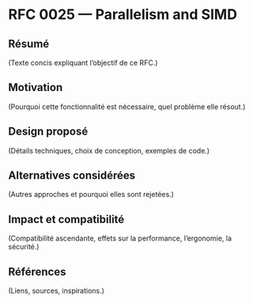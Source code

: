 # RFC 0025 — Parallelism and SIMD

## Résumé
(Texte concis expliquant l’objectif de ce RFC.)

## Motivation
(Pourquoi cette fonctionnalité est nécessaire, quel problème elle résout.)

## Design proposé
(Détails techniques, choix de conception, exemples de code.)

## Alternatives considérées
(Autres approches et pourquoi elles sont rejetées.)

## Impact et compatibilité
(Compatibilité ascendante, effets sur la performance, l’ergonomie, la sécurité.)

## Références
(Liens, sources, inspirations.)
